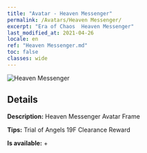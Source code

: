 ```yaml
---
title: "Avatar - Heaven Messenger"
permalink: /Avatars/Heaven Messenger/
excerpt: "Era of Chaos  Heaven Messenger"
last_modified_at: 2021-04-26
locale: en
ref: "Heaven Messenger.md"
toc: false
classes: wide
---
```

 ![Heaven Messenger](/images/a/avatarFrame_43.png)

## Details

 **Description:** Heaven Messenger Avatar Frame 

 **Tips:** Trial of Angels 19F Clearance Reward 

 **Is available:**  + 

